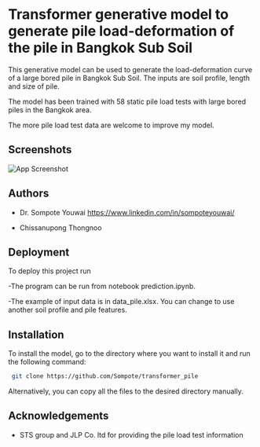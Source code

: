 
# Transformer generative model to generate pile load-deformation of the pile in Bangkok Sub Soil

This generative model can be used to generate the load-deformation curve of a large bored pile in Bangkok Sub Soil. The inputs are soil profile, length and size of pile.

The model has been trained with 58 static pile load tests with large bored piles in the Bangkok area. 

The more pile load test data are welcome to improve my model.


## Screenshots

![App Screenshot](https://lh3.googleusercontent.com/drive-viewer/AK7aPaCQ1H9qu6k9UBHbzA8djL-c8VIzpZeO1BrPsB2fYIgg0VJY84r6QHcXnUnNJn3DGSLUZNu9I7HLuF-gUS8kx2BuRLrO9g=s1600)


## Authors

- Dr. Sompote Youwai
 https://www.linkedin.com/in/sompoteyouwai/

- Chissanupong Thongnoo


## Deployment

To deploy this project run


-The program can be run from notebook prediction.ipynb.

-The example of input data is in data_pile.xlsx. You can change to use another soil profile and pile features.


## Installation

To install the model, go to the directory where you want to install it and run the following command:
```bash
 git clone https://github.com/Sompote/transformer_pile
```

Alternatively, you can copy all the files to the desired directory manually.


    
## Acknowledgements

 - STS group and JLP Co. ltd for providing the pile load test information
